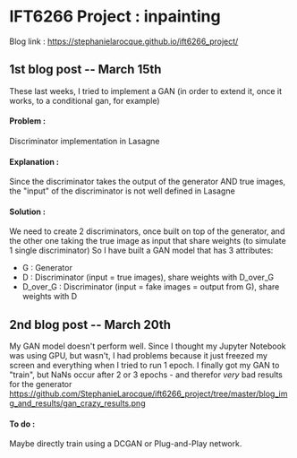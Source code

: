 # IFT6266 Project : inpainting

Blog link : https://stephanielarocque.github.io/ift6266_project/



## 1st blog post -- March 15th

These last weeks, I tried to implement a GAN (in order to extend it, once it works, to a conditional gan, for example)
#### Problem : 
Discriminator implementation in Lasagne 
#### Explanation : 
Since the discriminator takes the output of the generator AND true images, the "input" of the discriminator is not well defined in Lasagne 
#### Solution : 
We need to create 2 discriminators, once built on top of the generator, and the other one taking the true image as input that share weights (to simulate 1 single discriminator)
So I have built a GAN model that has 3 attributes:
  - G : Generator
  - D : Discriminator (input = true images), share weights with D_over_G
  - D_over_G : Discriminator (input = fake images = output from G), share weights with D

## 2nd blog post -- March 20th

My GAN model doesn't perform well. Since I thought my Jupyter Notebook was using GPU, but wasn't, I had problems because it just freezed my screen and everything when I tried to run 1 epoch. I finally got my GAN to "train", but NaNs occur after 2 or 3 epochs - and therefor *very* bad results for the generator
https://github.com/StephanieLarocque/ift6266_project/tree/master/blog_img_and_results/gan_crazy_results.png



#### To do :
Maybe directly train using a DCGAN or Plug-and-Play network.


